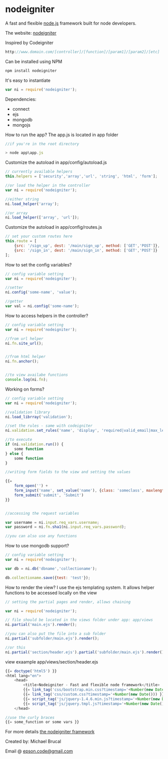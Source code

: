 # nodeigniter
A fast and flexible [node.js](http://nodejs.org) framework built for node developers.

The website:  [nodeigniter](http://nodeigniter.co)

Inspired by Codeigniter

``` js
http://www.domain.com/[controller]/[function]/[param1]/[param2]/[etc]
```

Can be installed using NPM

``` js
npm install nodeigniter
```


It's easy to instantiate

``` js
var ni = require('nodeigniter');
```

Dependencies:

- connect
- ejs
- mongodb
- mongojs

How to run the app? The app.js is located in app folder

``` js
//if you're in the root directory

> node app\app.js

```

Customize the autoload in app/config/autoload.js

``` js
// currently available helpers
this.helpers = ['security','array','url', 'string', 'html', 'form'];

//or load the helper in the controller
var ni = require('nodeigniter');

//either string
ni.load_helper('array');

//or array
ni.load_helper(['array', 'url']);

```

Customize the autoload in app/config/routes.js

``` js
// set your custom routes here
this.route = [
    {src: '/sign_up', dest: '/main/sign_up', method: ['GET','POST']},
    {src: '/sign_in', dest: '/main/sign_in', method: ['GET','POST']}
];
```

How to set the config variables?

``` js
// config variable setting
var ni = require('nodeigniter');

//setter
ni.config('some-name', 'value');

//getter
var val = ni.config('some-name');

```

How to access helpers in the controller?

``` js
// config variable setting
var ni = require('nodeigniter');

//from url helper
ni.fn.site_url();


//from html helper
ni.fn.anchor();


//to view availabe functions
console.log(ni.fn);

```

Working on forms?

``` js
// config variable setting
var ni = require('nodeigniter');

//validation library
ni.load_librray('validation');

//set the rules - same with codeigniter
ni.validation.set_rules('name', 'display', 'required|valid_email|max_length[30]');

//to execute
if (ni.validation.run()) {
    some function
} else {
    some function
}

//writing form fields to the view and setting the values

{{= 
    form_open('') + 
    form_input('name', set_value('name'), {class: 'someclass', maxlength: 30}) + 
    form_submit('submit', 'Submit')
}}


//accessing the request variables

var username = ni.input.req_vars.username;
var password = ni.fn.sha1(ni.input.req_vars.password);

//you can also use any functions

```


How to use mongodb support?

``` js
// config variable setting
var ni = require('nodeigniter');

var db = ni.db('dbname','collectioname');

db.collectioname.save({test: 'test'});
```

How to render the view? I use the ejs templating system. It allows helper functions to be accessed locally on the view

``` js
// setting the partial pages and render, allows chaining

var ni = require('nodeigniter');

// file should be located in the views folder under app: app/views
ni.partial('main.ejs').render();

//you can also put the file into a sub folder
ni.partial('subfolder/main.ejs').render();

//or this
ni.partial('section/header.ejs').partial('subfolder/main.ejs').render();

```

view exaample app/views/section/header.ejs

``` js
{{= doctype('html5') }}
<html lang="en">
    <head>
        <title>Nodeigniter - Fast and flexible node framework</title>
        {{= link_tag('css/bootstrap.min.css?timestamp='+Number(new Date())) }}
        {{= link_tag('css/custom.css?timestamp='+Number(new Date())) }}
        {{= script_tag('js/jquery-1.4.6.min.js?timestamp='+Number(new Date())) }}
        {{= script_tag('js/jquery.tmpl.js?timestamp='+Number(new Date())) }}
    </head>

//use the curly braces
{{= some_function or some vars }}
```

For more details [the nodeigniter framework](http://www.nodeigniter.co)

Created by: Michael Brucal

Email @ epson.code@gmail.com
